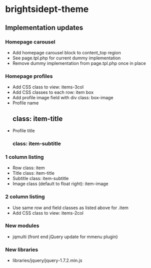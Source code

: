 brightsidept-theme
==================

## Implementation updates

### Homepage carousel
- Add homepage carousel block to content_top region
- See page.tpl.php for current dummy implementation
- Remove dummy implementation from page.tpl.php once in place

### Homepage profiles
- Add CSS class to view: items-3col
- Add CSS classes to each row: item box
- Add profile image field with div class: box-image
- Profile name <h2> class: item-title
- Profile title <h3> class: item-subtitle

### 1 column listing
- Row class: item
- Title class: item-title
- Subtitle class: item-subtitle
- Image class (default to float right): item-image

### 2 column listing
- Use same row and field classes as listed above for .item
- Add CSS class to view: items-2col

### New modules
- jqmulti (front end jQuery update for mmenu plugin)

### New libraries
- libraries/jquery/jquery-1.7.2.min.js
